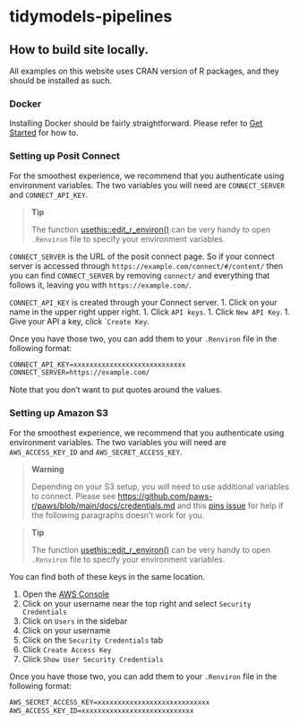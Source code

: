 

<!-- README.md is generated from README.Rmd. Please edit that file -->

# tidymodels-pipelines

<!-- badges: start -->
<!-- badges: end -->

## How to build site locally.

All examples on this website uses CRAN version of R packages, and they
should be installed as such.

### Docker

Installing Docker should be fairly straightforward. Please refer to [Get
Started](https://www.docker.com/get-started/) for how to.

### Setting up Posit Connect

For the smoothest experience, we recommend that you authenticate using
environment variables. The two variables you will need are
`CONNECT_SERVER` and `CONNECT_API_KEY`.

> **Tip**
>
> The function
> [usethis::edit_r_environ()](https://usethis.r-lib.org/reference/edit.html)
> can be very handy to open `.Renviron` file to specify your environment
> variables.

`CONNECT_SERVER` is the URL of the posit connect page. So if your
connect server is accessed through
`https://example.com/connect/#/content/` then you can find
`CONNECT_SERVER` by removing `connect/` and everything that follows it,
leaving you with `https://example.com/`.

`CONNECT_API_KEY` is created through your Connect server. 1. Click on
your name in the upper right upper right. 1. Click `API keys`. 1. Click
`New API Key`. 1. Give your API a key, click \``Create Key`.

Once you have those two, you can add them to your `.Renviron` file in
the following format:

``` markdown
CONNECT_API_KEY=xxxxxxxxxxxxxxxxxxxxxxxxxxxx
CONNECT_SERVER=https://example.com/
```

Note that you don’t want to put quotes around the values.

### Setting up Amazon S3

For the smoothest experience, we recommend that you authenticate using
environment variables. The two variables you will need are
`AWS_ACCESS_KEY_ID` and `AWS_SECRET_ACCESS_KEY`.

> **Warning**
>
> Depending on your S3 setup, you will need to use additional variables
> to connect. Please see
> <https://github.com/paws-r/paws/blob/main/docs/credentials.md> and
> this [pins issue](https://github.com/rstudio/pins-r/issues/608) for
> help if the following paragraphs doesn’t work for you.

> **Tip**
>
> The function
> [usethis::edit_r_environ()](https://usethis.r-lib.org/reference/edit.html)
> can be very handy to open `.Renviron` file to specify your environment
> variables.

You can find both of these keys in the same location.

1.  Open the [AWS Console](https://console.aws.amazon.com/)
2.  Click on your username near the top right and select
    `Security Credentials`
3.  Click on `Users` in the sidebar
4.  Click on your username
5.  Click on the `Security Credentials` tab
6.  Click `Create Access Key`
7.  Click `Show User Security Credentials`

Once you have those two, you can add them to your `.Renviron` file in
the following format:

``` markdown
AWS_SECRET_ACCESS_KEY=xxxxxxxxxxxxxxxxxxxxxxxxxxxx
AWS_ACCESS_KEY_ID=xxxxxxxxxxxxxxxxxxxxxxxxxxxx
```
